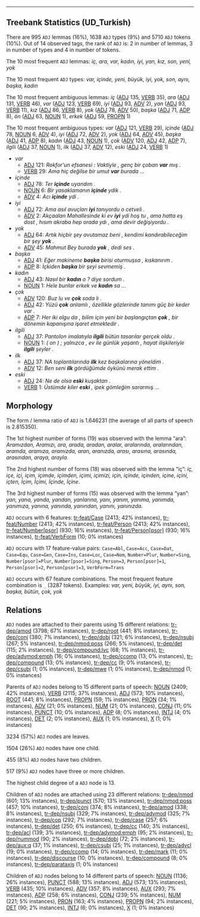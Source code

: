 

--------------------------------------------------------------------------------

## Treebank Statistics (UD_Turkish)

There are 995 `ADJ` lemmas (16%), 1638 `ADJ` types (9%) and 5710 `ADJ` tokens (10%).
Out of 14 observed tags, the rank of `ADJ` is: 2 in number of lemmas, 3 in number of types and 4 in number of tokens.

The 10 most frequent `ADJ` lemmas: <em>iç, ara, var, kadın, iyi, yan, kız, son, yeni, yok</em>

The 10 most frequent `ADJ` types:  <em>var, içinde, yeni, büyük, iyi, yok, son, aynı, başka, kadın</em>

The 10 most frequent ambiguous lemmas: <em>iç</em> ([ADJ]() 135, [VERB]() 35), <em>ara</em> ([ADJ]() 131, [VERB]() 46), <em>var</em> ([ADJ]() 123, [VERB]() 69), <em>iyi</em> ([ADJ]() 93, [ADV]() 2), <em>yan</em> ([ADJ]() 93, [VERB]() 11), <em>kız</em> ([ADJ]() 86, [VERB]() 8), <em>yok</em> ([ADJ]() 78, [ADV]() 50), <em>başka</em> ([ADJ]() 71, [ADP]() 8), <em>ön</em> ([ADJ]() 63, [NOUN]() 1), <em>erkek</em> ([ADJ]() 59, [PROPN]() 1)

The 10 most frequent ambiguous types:  <em>var</em> ([ADJ]() 121, [VERB]() 29), <em>içinde</em> ([ADJ]() 78, [NOUN]() 6, [ADV]() 4), <em>iyi</em> ([ADJ]() 72, [ADV]() 2), <em>yok</em> ([ADJ]() 64, [ADV]() 45), <em>başka</em> ([ADJ]() 41, [ADP]() 8), <em>kadın</em> ([ADJ]() 43, [NOUN]() 1), <em>çok</em> ([ADV]() 120, [ADJ]() 42, [ADP]() 7), <em>ilgili</em> ([ADJ]() 37, [NOUN]() 1), <em>ilk</em> ([ADJ]() 37, [ADV]() 12), <em>eski</em> ([ADJ]() 24, [VERB]() 1)


* <em>var</em>
  * [ADJ]() 121: <em>Rokfor'un efsanesi : Vaktiyle , genç bir çoban <b>var</b> mış .</em>
  * [VERB]() 29: <em>Ama hiç değilse bir umut <b>var</b> burada ...</em>
* <em>içinde</em>
  * [ADJ]() 78: <em>Ter <b>içinde</b> uyandım .</em>
  * [NOUN]() 6: <em>Bir yasaklamanın <b>içinde</b> ydik .</em>
  * [ADV]() 4: <em>Acı <b>içinde</b> ydi .</em>
* <em>iyi</em>
  * [ADJ]() 72: <em>Ama asıl avuçları <b>iyi</b> tanıyordu o cetveli .</em>
  * [ADV]() 2: <em>Akçaalan Mahallesinde ki ev <b>iyi</b> ydi hoş tu , ama hatta eş dost , hısım akraba hep orada ydı , ama devir değişiyordu .</em>
* <em>yok</em>
  * [ADJ]() 64: <em>Artık hiçbir şey avutamaz beni , kendimi kandırabileceğim bir şey <b>yok</b> .</em>
  * [ADV]() 45: <em>Mahmut Bey burada <b>yok</b> , dedi ses .</em>
* <em>başka</em>
  * [ADJ]() 41: <em>Eğer makineme <b>başka</b> birisi oturmuşsa , kıskanırım .</em>
  * [ADP]() 8: <em>İçkiden <b>başka</b> bir şeyi sevmemiş .</em>
* <em>kadın</em>
  * [ADJ]() 43: <em>Nasıl bir <b>kadın</b> o ? diye sordum .</em>
  * [NOUN]() 1: <em>Hele bunlar erkek ve <b>kadın</b> sa ...</em>
* <em>çok</em>
  * [ADV]() 120: <em>Buz lu ve <b>çok</b> soda lı .</em>
  * [ADJ]() 42: <em>Yüzü <b>çok</b> anlamlı , özellikle gözlerinde tanımı güç bir keder var .</em>
  * [ADP]() 7: <em>Her iki olgu da , bilim için yeni bir başlangıçtan <b>çok</b> , bir dönemin kapanışına işaret etmektedir .</em>
* <em>ilgili</em>
  * [ADJ]() 37: <em>Pantolon imalatıyla <b>ilgili</b> bütün tasarılar gerçek oldu .</em>
  * [NOUN]() 1: <em>( on ) ; yalnızca , ev ile günlük yaşantı , hayat ilişkileriyle <b>ilgili</b> şeyler .</em>
* <em>ilk</em>
  * [ADJ]() 37: <em>NA toplantılarında <b>ilk</b> kez başkalarına yöneldim .</em>
  * [ADV]() 12: <em>Ben seni <b>ilk</b> gördüğümde öykünü merak ettim .</em>
* <em>eski</em>
  * [ADJ]() 24: <em>Ne de olsa <b>eski</b> kuşaktan .</em>
  * [VERB]() 1: <em>Üstümde kiler <b>eski</b> , ipek gömleğim sararmış ...</em>

## Morphology

The form / lemma ratio of `ADJ` is 1.646231 (the average of all parts of speech is 2.815350).

The 1st highest number of forms (19) was observed with the lemma “ara”: <em>Aramızdan, Aramızı, ara, arada, aradan, aralar, aralarında, aralarından, aramda, aramıza, aramızda, aran, aranızda, arası, arasına, arasında, arasından, araya, arayla</em>.

The 2nd highest number of forms (18) was observed with the lemma “iç”: <em>iç, içe, içi, içim, içimde, içimden, içimi, içimizi, için, içinde, içinden, içine, içini, içten, İçim, İçimi, İçinde, İçine</em>.

The 3rd highest number of forms (15) was observed with the lemma “yan”: <em>yan, yana, yanda, yandan, yanlarına, yanı, yanım, yanıma, yanımda, yanımıza, yanına, yanında, yanından, yanını, yanınızda</em>.

`ADJ` occurs with 6 features: [tr-feat/Case]() (2413; 42% instances), [tr-feat/Number]() (2413; 42% instances), [tr-feat/Person]() (2413; 42% instances), [tr-feat/Number[psor]]() (930; 16% instances), [tr-feat/Person[psor]]() (930; 16% instances), [tr-feat/VerbForm]() (10; 0% instances)

`ADJ` occurs with 17 feature-value pairs: `Case=Abl`, `Case=Acc`, `Case=Dat`, `Case=Equ`, `Case=Gen`, `Case=Ins`, `Case=Loc`, `Case=Nom`, `Number=Plur`, `Number=Sing`, `Number[psor]=Plur`, `Number[psor]=Sing`, `Person=3`, `Person[psor]=1`, `Person[psor]=2`, `Person[psor]=3`, `VerbForm=Trans`

`ADJ` occurs with 67 feature combinations.
The most frequent feature combination is `_` (3287 tokens).
Examples: <em>var, yeni, büyük, iyi, aynı, son, başka, bütün, çok, yok</em>


## Relations

`ADJ` nodes are attached to their parents using 15 different relations: [tr-dep/amod]() (3798; 67% instances), [tr-dep/root]() (441; 8% instances), [tr-dep/conj]() (380; 7% instances), [tr-dep/dobj]() (321; 6% instances), [tr-dep/nsubj]() (267; 5% instances), [tr-dep/nmod:poss]() (266; 5% instances), [tr-dep/det]() (115; 2% instances), [tr-dep/compound:lvc]() (68; 1% instances), [tr-dep/advmod:emph]() (16; 0% instances), [tr-dep/ccomp]() (13; 0% instances), [tr-dep/compound]() (13; 0% instances), [tr-dep/cc]() (9; 0% instances), [tr-dep/csubj]() (1; 0% instances), [tr-dep/mwe]() (1; 0% instances), [tr-dep/nmod]() (1; 0% instances)

Parents of `ADJ` nodes belong to 15 different parts of speech: [NOUN]() (2409; 42% instances), [VERB]() (2115; 37% instances), [ADJ]() (573; 10% instances), [ROOT]() (441; 8% instances), [PROPN]() (59; 1% instances), [PRON]() (34; 1% instances), [ADV]() (21; 0% instances), [NUM]() (21; 0% instances), [CONJ]() (11; 0% instances), [PUNCT]() (10; 0% instances), [ADP]() (8; 0% instances), [INTJ]() (4; 0% instances), [DET]() (2; 0% instances), [AUX]() (1; 0% instances), [X]() (1; 0% instances)

3234 (57%) `ADJ` nodes are leaves.

1504 (26%) `ADJ` nodes have one child.

455 (8%) `ADJ` nodes have two children.

517 (9%) `ADJ` nodes have three or more children.

The highest child degree of a `ADJ` node is 13.

Children of `ADJ` nodes are attached using 23 different relations: [tr-dep/nmod]() (601; 13% instances), [tr-dep/punct]() (570; 13% instances), [tr-dep/nmod:poss]() (457; 10% instances), [tr-dep/conj]() (374; 8% instances), [tr-dep/amod]() (338; 8% instances), [tr-dep/nsubj]() (329; 7% instances), [tr-dep/advmod]() (325; 7% instances), [tr-dep/cop]() (292; 7% instances), [tr-dep/case]() (257; 6% instances), [tr-dep/det]() (250; 6% instances), [tr-dep/cc]() (140; 3% instances), [tr-dep/acl]() (139; 3% instances), [tr-dep/advmod:emph]() (95; 2% instances), [tr-dep/nummod]() (90; 2% instances), [tr-dep/dobj]() (72; 2% instances), [tr-dep/aux:q]() (37; 1% instances), [tr-dep/csubj]() (25; 1% instances), [tr-dep/advcl]() (19; 0% instances), [tr-dep/ccomp]() (14; 0% instances), [tr-dep/mark]() (11; 0% instances), [tr-dep/discourse]() (10; 0% instances), [tr-dep/compound]() (8; 0% instances), [tr-dep/parataxis]() (1; 0% instances)

Children of `ADJ` nodes belong to 14 different parts of speech: [NOUN]() (1136; 26% instances), [PUNCT]() (588; 13% instances), [ADJ]() (573; 13% instances), [VERB]() (435; 10% instances), [ADV]() (357; 8% instances), [AUX]() (293; 7% instances), [ADP]() (258; 6% instances), [CONJ]() (239; 5% instances), [NUM]() (221; 5% instances), [PRON]() (163; 4% instances), [PROPN]() (94; 2% instances), [DET]() (90; 2% instances), [INTJ]() (6; 0% instances), [X]() (1; 0% instances)


